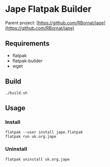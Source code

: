 # Jape Flatpak Builder

Parent project: [https://github.com/RBornat/jape](https://github.com/RBornat/jape)


## Requirements
- flatpak
- flatpak-builder
- wget

## Build

`./build.sh`

## Usage

### Install

```
flatpak --user install jape.flatpak
flatpak run uk.org.jape
```

### Uninstall

`flatpak uninstall uk.org.jape`
